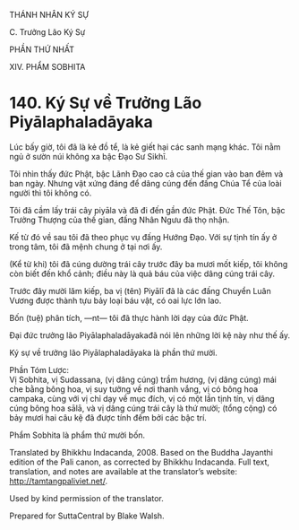 THÁNH NHÂN KÝ SỰ

C. Trưởng Lão Ký Sự

PHẦN THỨ NHẤT

XIV. PHẨM SOBHITA

# 140\. Ký Sự về Trưởng Lão Piyālaphaladāyaka

Lúc bấy giờ, tôi đã là kẻ đồ tể, là kẻ giết hại các sanh mạng khác. Tôi nằm ngủ ở sườn núi không xa bậc Đạo Sư Sikhī.

Tôi nhìn thấy đức Phật, bậc Lãnh Đạo cao cả của thế gian vào ban đêm và ban ngày. Nhưng vật xứng đáng để dâng cúng đến đấng Chúa Tể của loài người thì tôi không có.

Tôi đã cầm lấy trái cây piyāla và đã đi đến gần đức Phật. Đức Thế Tôn, bậc Trưởng Thượng của thế gian, đấng Nhân Ngưu đã thọ nhận.

Kế từ đó về sau tôi đã theo phục vụ đấng Hướng Đạo. Với sự tịnh tín ấy ở trong tâm, tôi đã mệnh chung ở tại nơi ấy.

(Kể từ khi) tôi đã cúng dường trái cây trước đây ba mươi mốt kiếp, tôi không còn biết đến khổ cảnh; điều này là quả báu của việc dâng cúng trái cây.

Trước đây mười lăm kiếp, ba vị (tên) Piyālī đã là các đấng Chuyển Luân Vương được thành tựu bảy loại báu vật, có oai lực lớn lao.

Bốn (tuệ) phân tích, ―nt― tôi đã thực hành lời dạy của đức Phật.

Đại đức trưởng lão Piyālaphaladāyakađã nói lên những lời kệ này như thế ấy.

Ký sự về trưởng lão Piyālaphaladāyaka là phần thứ mười.

Phần Tóm Lược:  
Vị Sobhita, vị Sudassana, (vị dâng cúng) trầm hương, (vị dâng cúng) mái che bằng bông hoa, vị suy tưởng về nơi thanh vắng, vị có bông hoa campaka, cùng với vị chỉ dạy về mục đích, vị có một lần tịnh tín, vị dâng cúng bông hoa sālā, và vị dâng cúng trái cây là thứ mười; (tổng cộng) có bảy mươi hai câu kệ đã được tính đếm bởi các bậc trí.

Phẩm Sobhita là phẩm thứ mười bốn.

Translated by Bhikkhu Indacanda, 2008. Based on the Buddha Jayanthi edition of the Pali canon, as corrected by Bhikkhu Indacanda. Full text, translation, and notes are available at the translator’s website: http://tamtangpaliviet.net/.

Used by kind permission of the translator.

Prepared for SuttaCentral by Blake Walsh.